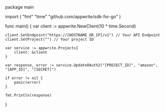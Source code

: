 package main

import (
    "fmt"
    "time"
    "github.com/appwrite/sdk-for-go"
)

func main() {
    var client := appwrite.NewClient(10 * time.Second)

    client.SetEndpoint("https://[HOSTNAME_OR_IP]/v1") // Your API Endpoint
    client.SetProject("") // Your project ID

    var service := appwrite.Projects{
        client: &client
    }

    var response, error := service.UpdateOAuth2("[PROJECT_ID]", "amazon", "[APP_ID]", "[SECRET]")

    if error != nil {
        panic(error)
    }

    fmt.Println(response)
}
